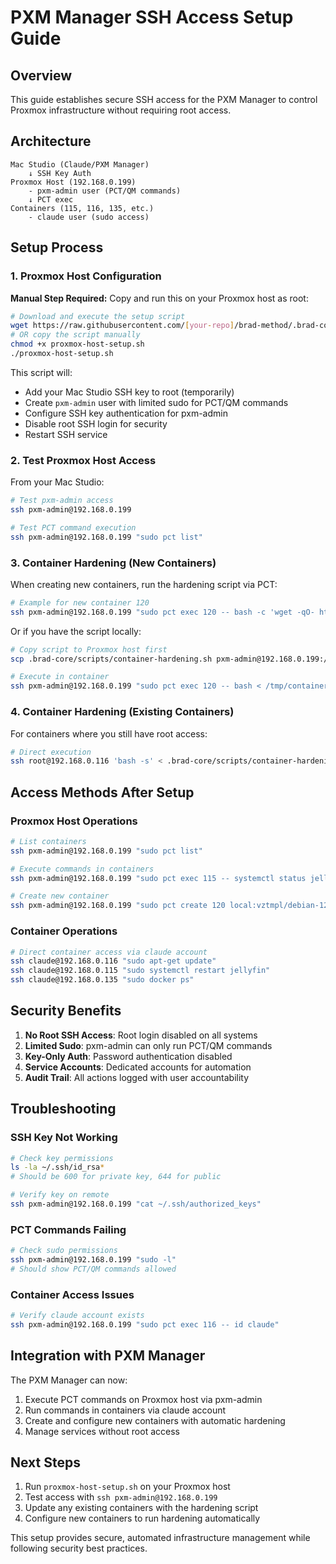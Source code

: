 # PXM Manager SSH Access Setup Guide

## Overview
This guide establishes secure SSH access for the PXM Manager to control Proxmox infrastructure without requiring root access.

## Architecture

```
Mac Studio (Claude/PXM Manager)
    ↓ SSH Key Auth
Proxmox Host (192.168.0.199)
    - pxm-admin user (PCT/QM commands)
    ↓ PCT exec
Containers (115, 116, 135, etc.)
    - claude user (sudo access)
```

## Setup Process

### 1. Proxmox Host Configuration

**Manual Step Required:** Copy and run this on your Proxmox host as root:

```bash
# Download and execute the setup script
wget https://raw.githubusercontent.com/[your-repo]/brad-method/.brad-core/scripts/proxmox-host-setup.sh
# OR copy the script manually
chmod +x proxmox-host-setup.sh
./proxmox-host-setup.sh
```

This script will:
- Add your Mac Studio SSH key to root (temporarily)
- Create `pxm-admin` user with limited sudo for PCT/QM commands
- Configure SSH key authentication for pxm-admin
- Disable root SSH login for security
- Restart SSH service

### 2. Test Proxmox Host Access

From your Mac Studio:
```bash
# Test pxm-admin access
ssh pxm-admin@192.168.0.199

# Test PCT command execution
ssh pxm-admin@192.168.0.199 "sudo pct list"
```

### 3. Container Hardening (New Containers)

When creating new containers, run the hardening script via PCT:

```bash
# Example for new container 120
ssh pxm-admin@192.168.0.199 "sudo pct exec 120 -- bash -c 'wget -qO- https://raw.githubusercontent.com/[your-repo]/brad-method/.brad-core/scripts/container-hardening.sh | bash'"
```

Or if you have the script locally:
```bash
# Copy script to Proxmox host first
scp .brad-core/scripts/container-hardening.sh pxm-admin@192.168.0.199:/tmp/

# Execute in container
ssh pxm-admin@192.168.0.199 "sudo pct exec 120 -- bash < /tmp/container-hardening.sh"
```

### 4. Container Hardening (Existing Containers)

For containers where you still have root access:

```bash
# Direct execution
ssh root@192.168.0.116 'bash -s' < .brad-core/scripts/container-hardening.sh
```

## Access Methods After Setup

### Proxmox Host Operations
```bash
# List containers
ssh pxm-admin@192.168.0.199 "sudo pct list"

# Execute commands in containers
ssh pxm-admin@192.168.0.199 "sudo pct exec 115 -- systemctl status jellyfin"

# Create new container
ssh pxm-admin@192.168.0.199 "sudo pct create 120 local:vztmpl/debian-12-standard_12.0-1_amd64.tar.zst --hostname test --password test123"
```

### Container Operations
```bash
# Direct container access via claude account
ssh claude@192.168.0.116 "sudo apt-get update"
ssh claude@192.168.0.115 "sudo systemctl restart jellyfin"
ssh claude@192.168.0.135 "sudo docker ps"
```

## Security Benefits

1. **No Root SSH Access**: Root login disabled on all systems
2. **Limited Sudo**: pxm-admin can only run PCT/QM commands
3. **Key-Only Auth**: Password authentication disabled
4. **Service Accounts**: Dedicated accounts for automation
5. **Audit Trail**: All actions logged with user accountability

## Troubleshooting

### SSH Key Not Working
```bash
# Check key permissions
ls -la ~/.ssh/id_rsa*
# Should be 600 for private key, 644 for public

# Verify key on remote
ssh pxm-admin@192.168.0.199 "cat ~/.ssh/authorized_keys"
```

### PCT Commands Failing
```bash
# Check sudo permissions
ssh pxm-admin@192.168.0.199 "sudo -l"
# Should show PCT/QM commands allowed
```

### Container Access Issues
```bash
# Verify claude account exists
ssh pxm-admin@192.168.0.199 "sudo pct exec 116 -- id claude"
```

## Integration with PXM Manager

The PXM Manager can now:
1. Execute PCT commands on Proxmox host via pxm-admin
2. Run commands in containers via claude account
3. Create and configure new containers with automatic hardening
4. Manage services without root access

## Next Steps

1. Run `proxmox-host-setup.sh` on your Proxmox host
2. Test access with `ssh pxm-admin@192.168.0.199`
3. Update any existing containers with the hardening script
4. Configure new containers to run hardening automatically

This setup provides secure, automated infrastructure management while following security best practices.